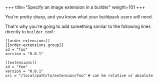 +++
title="Specify an image extension in a builder"
weight=101
+++

<!--more-->

You're pretty sharp, and you know what your buildpack users will need.

That's why you're going to add something similar to the following lines directly to `builder.toml`:

```
[[order-extensions]]
[[order-extensions.group]]
id = "foo"
version = "0.0.1"

[[extensions]]
id = "foo"
version = "0.0.1"
uri = "/local/path/to/extension/foo" # can be relative or absolute
```
